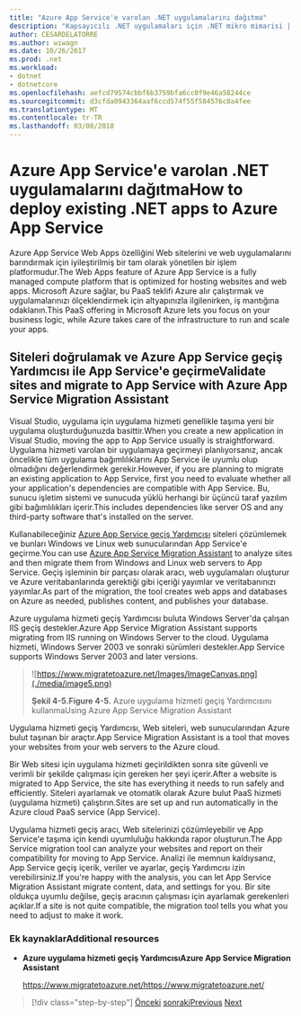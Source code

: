 ```yaml
---
title: "Azure App Service'e varolan .NET uygulamalarını dağıtma"
description: "Kapsayıcılı .NET uygulamaları için .NET mikro mimarisi | Azure App Service'e varolan .NET uygulamalarını dağıtma"
author: CESARDELATORRE
ms.author: wiwagn
ms.date: 10/26/2017
ms.prod: .net
ms.workload:
- dotnet
- dotnetcore
ms.openlocfilehash: aefcd79574cbbf6b3759bfa6cc0f9e46a58244ce
ms.sourcegitcommit: d3cfda0943364aaf6ccd574f55f584576c8a4fee
ms.translationtype: MT
ms.contentlocale: tr-TR
ms.lasthandoff: 03/08/2018
---
```

# <a name="how-to-deploy-existing-net-apps-to-azure-app-service"></a><span data-ttu-id="15ad7-103">Azure App Service'e varolan .NET uygulamalarını dağıtma</span><span class="sxs-lookup"><span data-stu-id="15ad7-103">How to deploy existing .NET apps to Azure App Service</span></span> 

<span data-ttu-id="15ad7-104">Azure App Service Web Apps özelliğini Web sitelerini ve web uygulamalarını barındırmak için iyileştirilmiş bir tam olarak yönetilen bir işlem platformudur.</span><span class="sxs-lookup"><span data-stu-id="15ad7-104">The Web Apps feature of Azure App Service is a fully managed compute platform that is optimized for hosting websites and web apps.</span></span> <span data-ttu-id="15ad7-105">Microsoft Azure sağlar, bu PaaS teklifi Azure alır çalıştırmak ve uygulamalarınızı ölçeklendirmek için altyapınızla ilgilenirken, iş mantığına odaklanın.</span><span class="sxs-lookup"><span data-stu-id="15ad7-105">This PaaS offering in Microsoft Azure lets you focus on your business logic, while Azure takes care of the infrastructure to run and scale your apps.</span></span>

## <a name="validate-sites-and-migrate-to-app-service-with-azure-app-service-migration-assistant"></a><span data-ttu-id="15ad7-106">Siteleri doğrulamak ve Azure App Service geçiş Yardımcısı ile App Service'e geçirme</span><span class="sxs-lookup"><span data-stu-id="15ad7-106">Validate sites and migrate to App Service with Azure App Service Migration Assistant</span></span>

<span data-ttu-id="15ad7-107">Visual Studio, uygulama için uygulama hizmeti genellikle taşıma yeni bir uygulama oluşturduğunuzda basittir.</span><span class="sxs-lookup"><span data-stu-id="15ad7-107">When you create a new application in Visual Studio, moving the app to App Service usually is straightforward.</span></span> <span data-ttu-id="15ad7-108">Uygulama hizmeti varolan bir uygulamaya geçirmeyi planlıyorsanız, ancak öncelikle tüm uygulama bağımlılıklarını App Service ile uyumlu olup olmadığını değerlendirmek gerekir.</span><span class="sxs-lookup"><span data-stu-id="15ad7-108">However, if you are planning to migrate an existing application to App Service, first you need to evaluate whether all your application's dependencies are compatible with App Service.</span></span> <span data-ttu-id="15ad7-109">Bu, sunucu işletim sistemi ve sunucuda yüklü herhangi bir üçüncü taraf yazılım gibi bağımlılıkları içerir.</span><span class="sxs-lookup"><span data-stu-id="15ad7-109">This includes dependencies like server OS and any third-party software that's installed on the server.</span></span>

<span data-ttu-id="15ad7-110">Kullanabileceğiniz [Azure App Service geçiş Yardımcısı](https://www.migratetoazure.net/) siteleri çözümlemek ve bunları Windows ve Linux web sunucularından App Service'e geçirme.</span><span class="sxs-lookup"><span data-stu-id="15ad7-110">You can use [Azure App Service Migration Assistant](https://www.migratetoazure.net/) to analyze sites and then migrate them from Windows and Linux web servers to App Service.</span></span> <span data-ttu-id="15ad7-111">Geçiş işleminin bir parçası olarak aracı, web uygulamaları oluşturur ve Azure veritabanlarında gerektiği gibi içeriği yayımlar ve veritabanınızı yayımlar.</span><span class="sxs-lookup"><span data-stu-id="15ad7-111">As part of the migration, the tool creates web apps and databases on Azure as needed, publishes content, and publishes your database.</span></span>

<span data-ttu-id="15ad7-112">Azure uygulama hizmeti geçiş Yardımcısı buluta Windows Server'da çalışan IIS geçiş destekler.</span><span class="sxs-lookup"><span data-stu-id="15ad7-112">Azure App Service Migration Assistant supports migrating from IIS running on Windows Server to the cloud.</span></span> <span data-ttu-id="15ad7-113">Uygulama hizmeti, Windows Server 2003 ve sonraki sürümleri destekler.</span><span class="sxs-lookup"><span data-stu-id="15ad7-113">App Service supports Windows Server 2003 and later versions.</span></span>

> ![https://www.migratetoazure.net/Images/ImageCanvas.png](./media/image5.png)
>
> <span data-ttu-id="15ad7-115">**Şekil 4-5.**</span><span class="sxs-lookup"><span data-stu-id="15ad7-115">**Figure 4-5.**</span></span> <span data-ttu-id="15ad7-116">Azure uygulama hizmeti geçiş Yardımcısını kullanma</span><span class="sxs-lookup"><span data-stu-id="15ad7-116">Using Azure App Service Migration Assistant</span></span>

<span data-ttu-id="15ad7-117">Uygulama hizmeti geçiş Yardımcısı, Web siteleri, web sunucularından Azure bulut taşınan bir araçtır.</span><span class="sxs-lookup"><span data-stu-id="15ad7-117">App Service Migration Assistant is a tool that moves your websites from your web servers to the Azure cloud.</span></span>

<span data-ttu-id="15ad7-118">Bir Web sitesi için uygulama hizmeti geçirildikten sonra site güvenli ve verimli bir şekilde çalışması için gereken her şeyi içerir.</span><span class="sxs-lookup"><span data-stu-id="15ad7-118">After a website is migrated to App Service, the site has everything it needs to run safely and efficiently.</span></span> <span data-ttu-id="15ad7-119">Siteleri ayarlamak ve otomatik olarak Azure bulut PaaS hizmeti (uygulama hizmeti) çalıştırın.</span><span class="sxs-lookup"><span data-stu-id="15ad7-119">Sites are set up and run automatically in the Azure cloud PaaS service (App Service).</span></span>

<span data-ttu-id="15ad7-120">Uygulama hizmeti geçiş aracı, Web sitelerinizi çözümleyebilir ve App Service'e taşıma için kendi uyumluluğu hakkında rapor oluşturun.</span><span class="sxs-lookup"><span data-stu-id="15ad7-120">The App Service migration tool can analyze your websites and report on their compatibility for moving to App Service.</span></span> <span data-ttu-id="15ad7-121">Analizi ile memnun kaldıysanız, App Service geçiş içerik, veriler ve ayarlar, geçiş Yardımcısı izin verebilirsiniz.</span><span class="sxs-lookup"><span data-stu-id="15ad7-121">If you're happy with the analysis, you can let App Service Migration Assistant migrate content, data, and settings for you.</span></span> <span data-ttu-id="15ad7-122">Bir site oldukça uyumlu değilse, geçiş aracının çalışması için ayarlamak gerekenleri açıklar.</span><span class="sxs-lookup"><span data-stu-id="15ad7-122">If a site is not quite compatible, the migration tool tells you what you need to adjust to make it work.</span></span>

### <a name="additional-resources"></a><span data-ttu-id="15ad7-123">Ek kaynaklar</span><span class="sxs-lookup"><span data-stu-id="15ad7-123">Additional resources</span></span>

- <span data-ttu-id="15ad7-124">**Azure uygulama hizmeti geçiş Yardımcısı**</span><span class="sxs-lookup"><span data-stu-id="15ad7-124">**Azure App Service Migration Assistant**</span></span>

    [<span data-ttu-id="15ad7-125">https://www.migratetoazure.net/</span><span class="sxs-lookup"><span data-stu-id="15ad7-125">https://www.migratetoazure.net/</span></span>](https://www.migratetoazure.net/)

>[!div class="step-by-step"]
<span data-ttu-id="15ad7-126">[Önceki](what-about-cloud-optimized-applications.md)
[sonraki](deploy-existing-net-apps-as-windows-containers.md)</span><span class="sxs-lookup"><span data-stu-id="15ad7-126">[Previous](what-about-cloud-optimized-applications.md)
[Next](deploy-existing-net-apps-as-windows-containers.md)</span></span>
